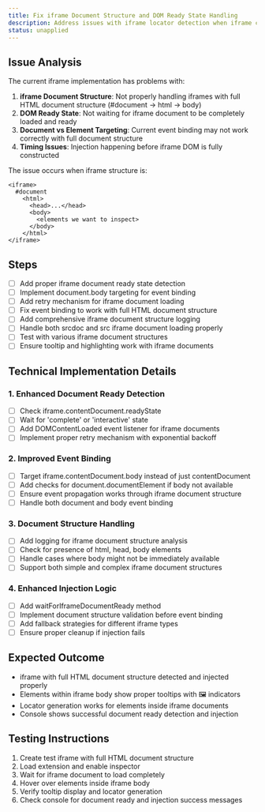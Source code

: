 ```yaml
---
title: Fix iframe Document Structure and DOM Ready State Handling
description: Address issues with iframe locator detection when iframe contains full HTML document structure with #document node and needs proper DOM ready state handling
status: unapplied
---
```


## Issue Analysis
The current iframe implementation has problems with:
1. **iframe Document Structure**: Not properly handling iframes with full HTML document structure (#document -> html -> body)
2. **DOM Ready State**: Not waiting for iframe document to be completely loaded and ready
3. **Document vs Element Targeting**: Current event binding may not work correctly with full document structure
4. **Timing Issues**: Injection happening before iframe DOM is fully constructed

The issue occurs when iframe structure is:
```
<iframe>
  #document
    <html>
      <head>...</head>
      <body>
        <elements we want to inspect>
      </body>
    </html>
</iframe>
```

## Steps
- [ ] Add proper iframe document ready state detection
- [ ] Implement document.body targeting for event binding
- [ ] Add retry mechanism for iframe document loading
- [ ] Fix event binding to work with full HTML document structure
- [ ] Add comprehensive iframe document structure logging
- [ ] Handle both srcdoc and src iframe document loading properly
- [ ] Test with various iframe document structures
- [ ] Ensure tooltip and highlighting work with iframe documents

## Technical Implementation Details

### 1. Enhanced Document Ready Detection
- [ ] Check iframe.contentDocument.readyState
- [ ] Wait for 'complete' or 'interactive' state
- [ ] Add DOMContentLoaded event listener for iframe documents
- [ ] Implement proper retry mechanism with exponential backoff

### 2. Improved Event Binding
- [ ] Target iframe.contentDocument.body instead of just contentDocument
- [ ] Add checks for document.documentElement if body not available
- [ ] Ensure event propagation works through iframe document structure
- [ ] Handle both document and body event binding

### 3. Document Structure Handling
- [ ] Add logging for iframe document structure analysis
- [ ] Check for presence of html, head, body elements
- [ ] Handle cases where body might not be immediately available
- [ ] Support both simple and complex iframe document structures

### 4. Enhanced Injection Logic
- [ ] Add waitForIframeDocumentReady method
- [ ] Implement document structure validation before event binding
- [ ] Add fallback strategies for different iframe types
- [ ] Ensure proper cleanup if injection fails

## Expected Outcome
- iframe with full HTML document structure detected and injected properly
- Elements within iframe body show proper tooltips with 🖼️ indicators
- Locator generation works for elements inside iframe documents
- Console shows successful document ready detection and injection

## Testing Instructions
1. Create test iframe with full HTML document structure
2. Load extension and enable inspector
3. Wait for iframe document to load completely
4. Hover over elements inside iframe body
5. Verify tooltip display and locator generation
6. Check console for document ready and injection success messages
